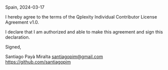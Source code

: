 Spain, 2024-03-17

I hereby agree to the terms of the Qplexity Individual Contributor License
Agreement v1.0.

I declare that I am authorized and able to make this agreement and sign this
declaration.

Signed,

Santiago Payà Miralta santiagopim@gmail.com https://github.com/santiagopim
